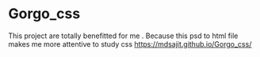 # Gorgo_css
This project are totally benefitted for me . Because this psd to html file makes me more attentive to study css
https://mdsajit.github.io/Gorgo_css/
